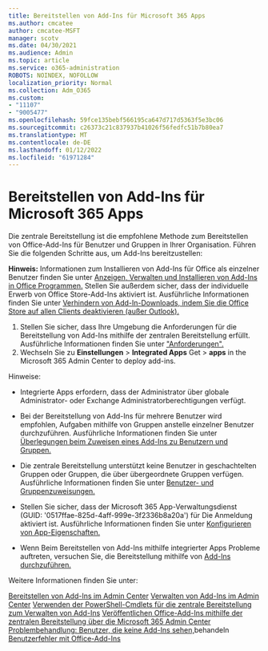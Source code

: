 ```yaml
---
title: Bereitstellen von Add-Ins für Microsoft 365 Apps
ms.author: cmcatee
author: cmcatee-MSFT
manager: scotv
ms.date: 04/30/2021
ms.audience: Admin
ms.topic: article
ms.service: o365-administration
ROBOTS: NOINDEX, NOFOLLOW
localization_priority: Normal
ms.collection: Adm_O365
ms.custom:
- "11107"
- "9005477"
ms.openlocfilehash: 59fce135bebf566195ca647d717d5363f5e3bc06
ms.sourcegitcommit: c26373c21c837937b41026f56fedfc51b7b80ea7
ms.translationtype: MT
ms.contentlocale: de-DE
ms.lasthandoff: 01/12/2022
ms.locfileid: "61971284"
---
```

# <a name="deploying-add-ins-for-microsoft-365-apps"></a>Bereitstellen von Add-Ins für Microsoft 365 Apps

Die zentrale Bereitstellung ist die empfohlene Methode zum Bereitstellen von Office-Add-Ins für Benutzer und Gruppen in Ihrer Organisation. Führen Sie die folgenden Schritte aus, um Add-Ins bereitzustellen:

**Hinweis:** Informationen zum Installieren von Add-Ins für Office als einzelner Benutzer finden Sie unter [Anzeigen, Verwalten und Installieren von Add-Ins in Office Programmen.](https://support.microsoft.com/topic/view-manage-and-install-add-ins-in-office-programs-16278816-1948-4028-91e5-76dca5380f8d) Stellen Sie außerdem sicher, dass der individuelle Erwerb von Office Store-Add-Ins aktiviert ist. Ausführliche Informationen finden Sie unter [Verhindern von Add-In-Downloads, indem Sie die Office Store auf allen Clients deaktivieren (außer Outlook).](https://docs.microsoft.com/microsoft-365/admin/manage/manage-addins-in-the-admin-center#prevent-add-in-downloads-by-turning-off-the-office-store-across-all-clients-except-outlook)

1. Stellen Sie sicher, dass Ihre Umgebung die Anforderungen für die Bereitstellung von Add-Ins mithilfe der zentralen Bereitstellung erfüllt. Ausführliche Informationen finden Sie unter ["Anforderungen".](https://docs.microsoft.com/microsoft-365/admin/manage/centralized-deployment-of-add-ins?#requirements)
2. Wechseln Sie zu **Einstellungen**  >  **Integrated Apps** Get  >  **apps** in the Microsoft 365 Admin Center to deploy add-ins. 

Hinweise: 

- Integrierte Apps erfordern, dass der Administrator über globale Administrator- oder Exchange Administratorberechtigungen verfügt.

- Bei der Bereitstellung von Add-Ins für mehrere Benutzer wird empfohlen, Aufgaben mithilfe von Gruppen anstelle einzelner Benutzer durchzuführen. Ausführliche Informationen finden Sie unter [Überlegungen beim Zuweisen eines Add-Ins zu Benutzern und Gruppen.](https://docs.microsoft.com/microsoft-365/admin/manage/manage-deployment-of-add-ins#considerations-when-assigning-an-add-in-to-users-and-groups)

- Die zentrale Bereitstellung unterstützt keine Benutzer in geschachtelten Gruppen oder Gruppen, die über übergeordnete Gruppen verfügen. Ausführliche Informationen finden Sie unter [Benutzer- und Gruppenzuweisungen.](https://docs.microsoft.com/microsoft-365/admin/manage/centralized-deployment-of-add-ins#user-and-group-assignments)

- Stellen Sie sicher, dass der Microsoft 365 App-Verwaltungsdienst (GUID: '0517ffae-825d-4aff-999e-3f2336b8a20a') für Die Anmeldung aktiviert ist. Ausführliche Informationen finden Sie unter [Konfigurieren von App-Eigenschaften.](https://docs.microsoft.com/azure/active-directory/manage-apps/add-application-portal-configure#configure-app-properties)

- Wenn Beim Bereitstellen von Add-Ins mithilfe integrierter Apps Probleme auftreten, versuchen Sie, die Bereitstellung mithilfe von [Add-Ins durchzuführen.](https://admin.microsoft.com/AdminPortal/Home?#/Settings/AddIns)

Weitere Informationen finden Sie unter:

[Bereitstellen von Add-Ins im Admin Center](https://docs.microsoft.com/microsoft-365/admin/manage/manage-deployment-of-add-ins) 
 [Verwalten von Add-Ins im Admin Center](https://docs.microsoft.com/microsoft-365/admin/manage/manage-addins-in-the-admin-center) 
 [Verwenden der PowerShell-Cmdlets für die zentrale Bereitstellung zum Verwalten von Add-Ins](https://docs.microsoft.com/microsoft-365/enterprise/use-the-centralized-deployment-powershell-cmdlets-to-manage-add-ins) 
 [Veröffentlichen Office-Add-Ins mithilfe der zentralen Bereitstellung über die Microsoft 365 Admin Center](https://docs.microsoft.com/office/dev/add-ins/publish/centralized-deployment#publish-an-office-add-in-via-centralized-deployment) 
 [Problembehandlung: Benutzer, die keine Add-Ins sehen,](https://docs.microsoft.com/office365/troubleshoot/access-management/user-not-seeing-add-ins)behandeln 
 [Benutzerfehler mit Office-Add-Ins](https://docs.microsoft.com/office/dev/add-ins/testing/testing-and-troubleshooting)
